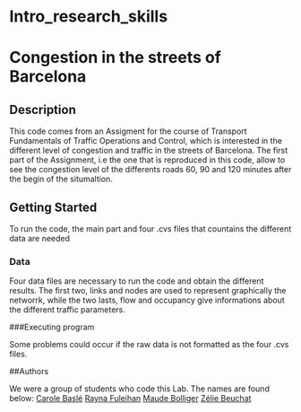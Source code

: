 # Intro_research_skills


# Congestion in the streets of Barcelona

## Description
This code comes from an Assigment for the course of Transport Fundamentals of Traffic Operations and Control, which is interested in
the different level of congestion and traffic in the streets of Barcelona. The first part of the Assignment, i.e the one that is 
reproduced in this code, allow to see the congestion level of the differents roads 60, 90 and 120 minutes after the begin of the situmaltion. 

## Getting Started

To run the code, the main part and four .cvs files that countains the different data are needed

### Data

Four data files are necessary to run the code and obtain the different results. The first two, links and nodes  are used to represent graphically the networrk, while the two lasts, flow and occupancy give informations about the different traffic parameters.

###Executing program

Some problems could occur if the raw data is not formatted as the four .cvs files. 

##Authors

We were a group of students who code this Lab. The names are found below: 
[Carole Baslé](carole.baslé@epfl.ch)
[Rayna Fuleihan](rayna.fuleihan@epfl.ch)
[Maude Bolliger](maude.bolliger@epfl.ch)
[Zélie Beuchat](zélie.beuchat@epfl.ch)
